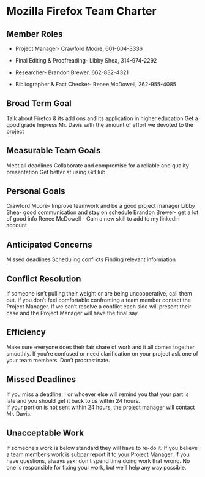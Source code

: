 # Mozilla Firefox Team Charter


## Member Roles

* Project Manager- Crawford Moore, 601-604-3336 

* Final Editing & Proofreading- Libby Shea, 314-974-2292

* Researcher- Brandon Brewer, 662-832-4321

* Bibliographer & Fact Checker- Renee McDowell, 262-955-4085

## Broad Term Goal 
Talk about Firefox & its add ons and its application in higher education 
Get a good grade
Impress Mr. Davis with the amount of effort we devoted to the project

## Measurable Team Goals
Meet all deadlines
Collaborate and compromise for a reliable and quality presentation 
Get better at using GitHub

## Personal Goals
Crawford Moore- Improve teamwork and be a good project manager
Libby Shea- good communication and stay on schedule
Brandon Brewer- get a lot of good info
Renee McDowell - Gain a new skill to add to my linkedin account

## Anticipated Concerns
Missed deadlines 
Scheduling conflicts 
Finding relevant information 

## Conflict Resolution 
If someone isn’t pulling their weight or are being uncooperative, call them out.
If you don’t feel comfortable confronting a team member contact the Project Manager. 
If we can’t resolve a conflict each side will present their case and the Project Manager will have the final say. 

## Efficiency
Make sure everyone does their fair share of work and it all comes together smoothly.
If you’re confused or need clarification on your project ask one of your team members.
Don’t procrastinate.

## Missed Deadlines 
If you miss a deadline, I or whoever else will remind you that your part is late and you should get it back to us within 24 hours.  
If your portion is not sent within 24 hours, the project manager will contact Mr. Davis.

## Unacceptable Work
If someone’s work is below standard they will have to re-do it. 
If you believe a team member’s work is subpar report it to your Project Manager.
If you have questions, always ask; don't spend time doing work that wrong.
No one is responsible for fixing your work, but we’ll help any way possible.


